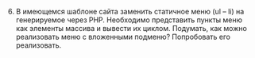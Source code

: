 6. В имеющемся шаблоне сайта заменить статичное меню (ul – li) на генерируемое через PHP. 
Необходимо представить пункты меню как элементы массива и вывести их циклом.
Подумать, как можно реализовать меню с вложенными подменю? Попробовать его реализовать.